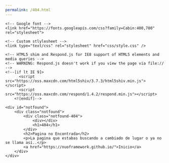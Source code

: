 ```yaml
---
permalink: /404.html
---
```


<html lang="en">

<head>
	<meta charset="utf-8">
	<meta http-equiv="X-UA-Compatible" content="IE=edge">
	<meta name="viewport" content="width=device-width, initial-scale=1">
	<title>404 Not Found</title>

	<!-- Google font -->
	<link href="https://fonts.googleapis.com/css?family=Cabin:400,700" rel="stylesheet">

	<!-- Custom stlylesheet -->
	<link type="text/css" rel="stylesheet" href="css/style.css" />

	<!-- HTML5 shim and Respond.js for IE8 support of HTML5 elements and media queries -->
	<!-- WARNING: Respond.js doesn't work if you view the page via file:// -->
	<!--[if lt IE 9]>
		  <script src="https://oss.maxcdn.com/html5shiv/3.7.3/html5shiv.min.js"></script>
		  <script src="https://oss.maxcdn.com/respond/1.4.2/respond.min.js"></script>
		<![endif]-->

</head>

<body>

	<div id="notfound">
		<div class="notfound">
			<div class="notfound-404">
				<div></div>
				<h1>404</h1>
			</div>
			<h2>Pagina no Encontrada</h2>
			<p>La pagina que estabas buscando a cambiado de lugar o ya no se llama así..</p>
			<a href="https://nuoframework.github.io/">Inicio</a>
		</div>
	</div>

</body>

</html>